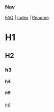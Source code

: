 ### Nav
[FAQ](FAQ.md) | [Index](index.md) | [Readme](README.md)

# H1

## H2

### h3

#### h4

##### h5

###### h6